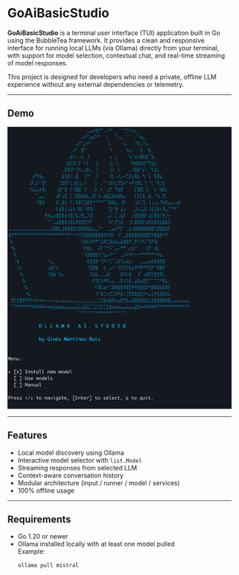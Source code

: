 # GoAiBasicStudio

**GoAiBasicStudio** is a terminal user interface (TUI) application built in Go using the BubbleTea framework. It provides a clean and responsive interface for running local LLMs (via Ollama) directly from your terminal, with support for model selection, contextual chat, and real-time streaming of model responses.

This project is designed for developers who need a private, offline LLM experience without any external dependencies or telemetry.

---

## Demo

![GoAiBasicStudio](docs/demo.png)

---

## Features

- Local model discovery using Ollama
- Interactive model selector with `list.Model`
- Streaming responses from selected LLM
- Context-aware conversation history
- Modular architecture (input / runner / model / services)
- 100% offline usage

---

## Requirements

- Go 1.20 or newer
- Ollama installed locally with at least one model pulled  
  Example:
  ```bash
  ollama pull mistral
